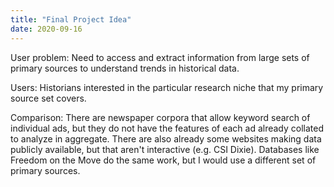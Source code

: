 ```yaml
---
title: "Final Project Idea"
date: 2020-09-16
---
```

User problem: Need to access and extract information from large sets of primary sources to understand trends in historical data.

Users: Historians interested in the particular research niche that my primary source set covers.

Comparison: There are newspaper corpora that allow keyword search of individual ads, but they do not have the features of each ad already collated to analyze in aggregate. There are also already some websites making data publicly available, but that aren't interactive (e.g. CSI Dixie). Databases like Freedom on the Move do the same work, but I would use a different set of primary sources. 
